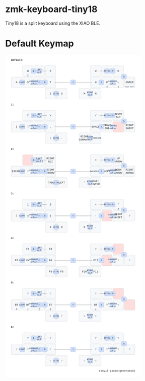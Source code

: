 # zmk-keyboard-tiny18

Tiny18 is a split keyboard using the XIAO BLE.

# Default Keymap

![tiny18 keymap](keymap-drawer/tiny18.svg)
